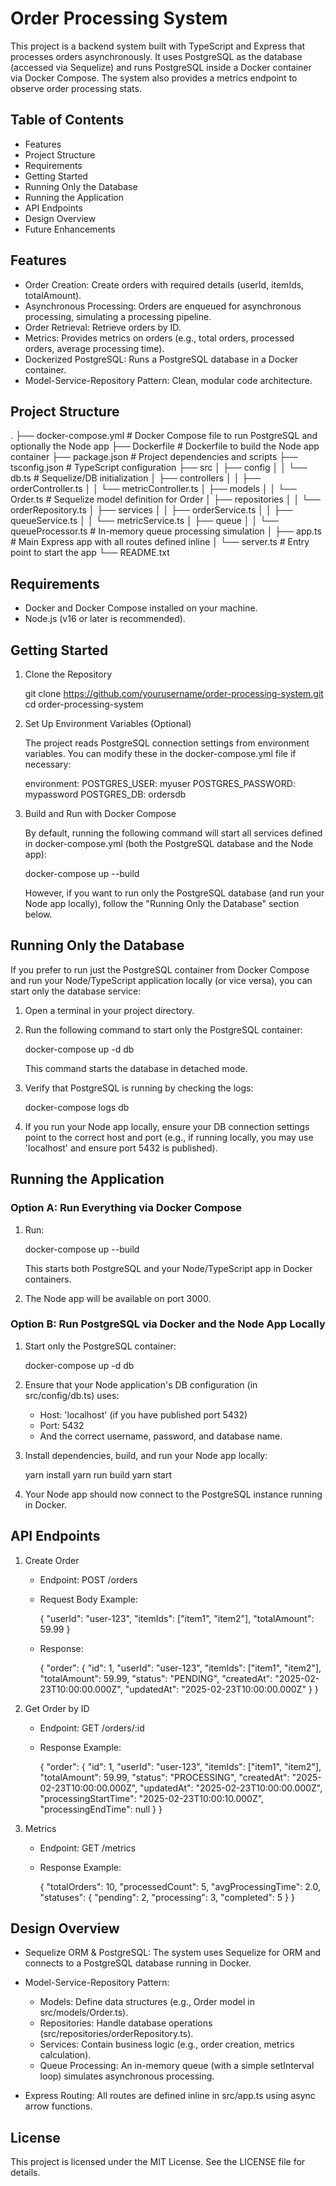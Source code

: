 Order Processing System
=========================

This project is a backend system built with TypeScript and Express that processes orders asynchronously. It uses PostgreSQL as the database (accessed via Sequelize) and runs PostgreSQL inside a Docker container via Docker Compose. The system also provides a metrics endpoint to observe order processing stats.

Table of Contents
-----------------
- Features
- Project Structure
- Requirements
- Getting Started
- Running Only the Database
- Running the Application
- API Endpoints
- Design Overview
- Future Enhancements

Features
--------
- Order Creation: Create orders with required details (userId, itemIds, totalAmount).
- Asynchronous Processing: Orders are enqueued for asynchronous processing, simulating a processing pipeline.
- Order Retrieval: Retrieve orders by ID.
- Metrics: Provides metrics on orders (e.g., total orders, processed orders, average processing time).
- Dockerized PostgreSQL: Runs a PostgreSQL database in a Docker container.
- Model-Service-Repository Pattern: Clean, modular code architecture.

Project Structure
-----------------
.
├── docker-compose.yml          # Docker Compose file to run PostgreSQL and optionally the Node app
├── Dockerfile                  # Dockerfile to build the Node app container
├── package.json                # Project dependencies and scripts
├── tsconfig.json               # TypeScript configuration
├── src
│   ├── config
│   │   └── db.ts             # Sequelize/DB initialization
│   ├── controllers
│   │   ├── orderController.ts
│   │   └── metricController.ts
│   ├── models
│   │   └── Order.ts          # Sequelize model definition for Order
│   ├── repositories
│   │   └── orderRepository.ts
│   ├── services
│   │   ├── orderService.ts
│   │   ├── queueService.ts
│   │   └── metricService.ts
│   ├── queue
│   │   └── queueProcessor.ts # In-memory queue processing simulation
│   ├── app.ts                # Main Express app with all routes defined inline
│   └── server.ts             # Entry point to start the app
└── README.txt

Requirements
------------
- Docker and Docker Compose installed on your machine.
- Node.js (v16 or later is recommended).

Getting Started
---------------
1. Clone the Repository

   git clone https://github.com/yourusername/order-processing-system.git
   cd order-processing-system

2. Set Up Environment Variables (Optional)

   The project reads PostgreSQL connection settings from environment variables. You can modify these in the docker-compose.yml file if necessary:

   environment:
     POSTGRES_USER: myuser
     POSTGRES_PASSWORD: mypassword
     POSTGRES_DB: ordersdb

3. Build and Run with Docker Compose

   By default, running the following command will start all services defined in docker-compose.yml (both the PostgreSQL database and the Node app):

     docker-compose up --build

   However, if you want to run only the PostgreSQL database (and run your Node app locally), follow the "Running Only the Database" section below.

Running Only the Database
-------------------------
If you prefer to run just the PostgreSQL container from Docker Compose and run your Node/TypeScript application locally (or vice versa), you can start only the database service:

1. Open a terminal in your project directory.
2. Run the following command to start only the PostgreSQL container:

     docker-compose up -d db

   This command starts the database in detached mode.
3. Verify that PostgreSQL is running by checking the logs:

     docker-compose logs db

4. If you run your Node app locally, ensure your DB connection settings point to the correct host and port (e.g., if running locally, you may use 'localhost' and ensure port 5432 is published).

Running the Application
-----------------------
### Option A: Run Everything via Docker Compose
1. Run:

     docker-compose up --build

   This starts both PostgreSQL and your Node/TypeScript app in Docker containers.
2. The Node app will be available on port 3000.

### Option B: Run PostgreSQL via Docker and the Node App Locally
1. Start only the PostgreSQL container:

     docker-compose up -d db

2. Ensure that your Node application's DB configuration (in src/config/db.ts) uses:
   - Host: 'localhost' (if you have published port 5432)
   - Port: 5432
   - And the correct username, password, and database name.

3. Install dependencies, build, and run your Node app locally:

     yarn install
     yarn run build
     yarn start

4. Your Node app should now connect to the PostgreSQL instance running in Docker.

API Endpoints
-------------
1. Create Order
   - Endpoint: POST /orders
   - Request Body Example:

     {
       "userId": "user-123",
       "itemIds": ["item1", "item2"],
       "totalAmount": 59.99
     }

   - Response:

     {
       "order": {
         "id": 1,
         "userId": "user-123",
         "itemIds": ["item1", "item2"],
         "totalAmount": 59.99,
         "status": "PENDING",
         "createdAt": "2025-02-23T10:00:00.000Z",
         "updatedAt": "2025-02-23T10:00:00.000Z"
       }
     }

2. Get Order by ID
   - Endpoint: GET /orders/:id
   - Response Example:

     {
       "order": {
         "id": 1,
         "userId": "user-123",
         "itemIds": ["item1", "item2"],
         "totalAmount": 59.99,
         "status": "PROCESSING",
         "createdAt": "2025-02-23T10:00:00.000Z",
         "updatedAt": "2025-02-23T10:00:00.000Z",
         "processingStartTime": "2025-02-23T10:00:10.000Z",
         "processingEndTime": null
       }
     }

3. Metrics
   - Endpoint: GET /metrics
   - Response Example:

     {
       "totalOrders": 10,
       "processedCount": 5,
       "avgProcessingTime": 2.0,
       "statuses": {
         "pending": 2,
         "processing": 3,
         "completed": 5
       }
     }

Design Overview
---------------
- Sequelize ORM & PostgreSQL:
  The system uses Sequelize for ORM and connects to a PostgreSQL database running in Docker.

- Model-Service-Repository Pattern:
  - Models: Define data structures (e.g., Order model in src/models/Order.ts).
  - Repositories: Handle database operations (src/repositories/orderRepository.ts).
  - Services: Contain business logic (e.g., order creation, metrics calculation).
  - Queue Processing: An in-memory queue (with a simple setInterval loop) simulates asynchronous processing.

- Express Routing:
  All routes are defined inline in src/app.ts using async arrow functions.

License
-------
This project is licensed under the MIT License. See the LICENSE file for details.